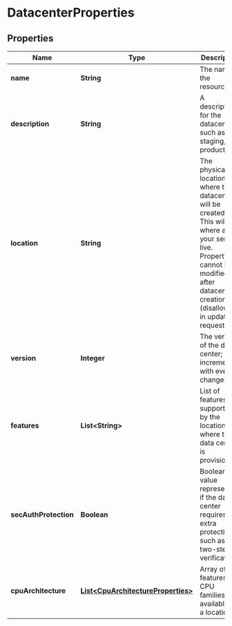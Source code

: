 

# DatacenterProperties

## Properties

| Name | Type | Description | Notes |
| ------------ | ------------- | ------------- | ------------- |
| **name** | **String** | The name of the  resource. |  [optional] |
| **description** | **String** | A description for the datacenter, such as staging, production. |  [optional] |
| **location** | **String** | The physical location where the datacenter will be created. This will be where all of your servers live. Property cannot be modified after datacenter creation (disallowed in update requests). |  |
| **version** | **Integer** | The version of the data center; incremented with every change. |  [optional] [readonly] |
| **features** | **List&lt;String&gt;** | List of features supported by the location where this data center is provisioned. |  [optional] [readonly] |
| **secAuthProtection** | **Boolean** | Boolean value representing if the data center requires extra protection, such as two-step verification. |  [optional] |
| **cpuArchitecture** | [**List&lt;CpuArchitectureProperties&gt;**](CpuArchitectureProperties.md) | Array of features and CPU families available in a location |  [optional] [readonly] |


